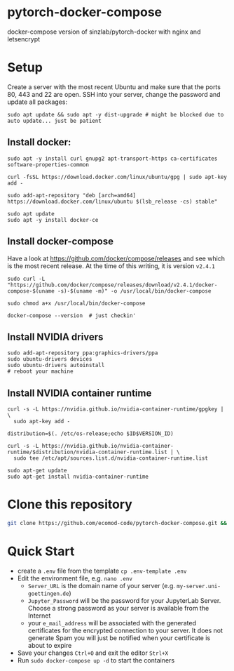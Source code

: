 # pytorch-docker-compose
docker-compose version of sinzlab/pytorch-docker with nginx and letsencrypt



# Setup

Create a server with the most recent Ubuntu and make sure that the ports 80, 443 and 22 are open. SSH into your server, change the password and update all packages:

```
sudo apt update && sudo apt -y dist-upgrade # might be blocked due to auto update... just be patient
```

## Install docker:

```
sudo apt -y install curl gnupg2 apt-transport-https ca-certificates  software-properties-common

curl -fsSL https://download.docker.com/linux/ubuntu/gpg | sudo apt-key add -

sudo add-apt-repository "deb [arch=amd64] https://download.docker.com/linux/ubuntu $(lsb_release -cs) stable"

sudo apt update
sudo apt -y install docker-ce
```

## Install docker-compose

Have a look at https://github.com/docker/compose/releases and see which is the most recent release. At the time of this writing, it is version  `v2.4.1`

```
sudo curl -L "https://github.com/docker/compose/releases/download/v2.4.1/docker-compose-$(uname -s)-$(uname -m)" -o /usr/local/bin/docker-compose

sudo chmod a+x /usr/local/bin/docker-compose

docker-compose --version  # just checkin'
```
## Install NVIDIA drivers

```
sudo add-apt-repository ppa:graphics-drivers/ppa
sudo ubuntu-drivers devices
sudo ubuntu-drivers autoinstall
# reboot your machine
```

## Install NVIDIA container runtime

```
curl -s -L https://nvidia.github.io/nvidia-container-runtime/gpgkey | \
  sudo apt-key add -
  
distribution=$(. /etc/os-release;echo $ID$VERSION_ID)

curl -s -L https://nvidia.github.io/nvidia-container-runtime/$distribution/nvidia-container-runtime.list | \
  sudo tee /etc/apt/sources.list.d/nvidia-container-runtime.list
  
sudo apt-get update
sudo apt-get install nvidia-container-runtime
```


# Clone this repository

```bash
git clone https://github.com/ecomod-code/pytorch-docker-compose.git && cd pytorch-docker-compose
```

 # Quick Start

* create a `.env` file from the template `cp .env-template .env`
* Edit the environment file, e.g. `nano .env`
	* `Server_URL` is the domain name of your server (e.g. `my-server.uni-goettingen.de`)
	* `Jupyter_Password` will be the password for your JupyterLab Server. Choose a strong password as your server is available from the Internet
	* your `e_mail_address` will be associated with the generated certificates for the encrypted connection to your server. It does not generate Spam you will just be notified when your certificate is about to expire
* Save your changes `Ctrl+O` and exit the editor `Strl+X`
* Run `sudo docker-compose up -d` to start the containers
